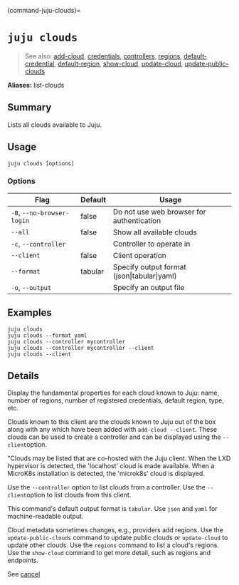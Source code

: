 (command-juju-clouds)=
# `juju clouds`
> See also: [add-cloud](#add-cloud), [credentials](#credentials), [controllers](#controllers), [regions](#regions), [default-credential](#default-credential), [default-region](#default-region), [show-cloud](#show-cloud), [update-cloud](#update-cloud), [update-public-clouds](#update-public-clouds)

**Aliases:** list-clouds

## Summary
Lists all clouds available to Juju.

## Usage
```juju clouds [options] ```

### Options
| Flag | Default | Usage |
| --- | --- | --- |
| `-B`, `--no-browser-login` | false | Do not use web browser for authentication |
| `--all` | false | Show all available clouds |
| `-c`, `--controller` |  | Controller to operate in |
| `--client` | false | Client operation |
| `--format` | tabular | Specify output format (json&#x7c;tabular&#x7c;yaml) |
| `-o`, `--output` |  | Specify an output file |

## Examples

    juju clouds
    juju clouds --format yaml
    juju clouds --controller mycontroller
    juju clouds --controller mycontroller --client
    juju clouds --client


## Details

Display the fundamental properties for each cloud known to Juju: name, number of regions,
number of registered credentials, default region, type, etc.

Clouds known to this client are the clouds known to Juju out of the box
along with any which have been added with `add-cloud --client`. These clouds can be
used to create a controller and can be displayed using the `--client`option.

"Clouds may be listed that are co-hosted with the Juju client.  When the LXD hypervisor
is detected, the 'localhost' cloud is made available.  When a MicroK8s installation is
detected, the 'microk8s' cloud is displayed.

Use the `--controller` option to list clouds from a controller.
Use the `--client`option to list clouds from this client.

This command's default output format is `tabular`. Use `json` and `yaml` for
machine-readable output.

Cloud metadata sometimes changes, e.g., providers add regions. Use the `update-public-clouds`
command to update public clouds or `update-cloud` to update other clouds.
Use the `regions` command to list a cloud's regions.
Use the `show-cloud` command to get more detail, such as regions and endpoints.

See [cancel](https://documentation.ubuntu.com/juju/3.6/reference/juju-cli/list-of-juju-cli-commands/cancel-task/)
